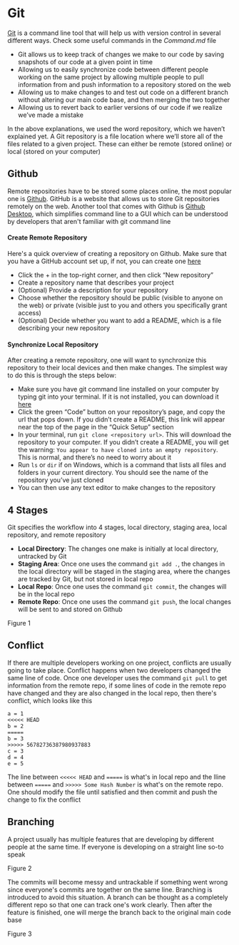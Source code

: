 # Git

[Git](https://git-scm.com/) is a command line tool that will help us with version control in several different ways. Check some useful commands in the _Command.md_ file

- Git allows us to keep track of changes we make to our code by saving snapshots of our code at a given point in time
- Allowing us to easily synchronize code between different people working on the same project by allowing multiple people to pull information from and push information to a repository stored on the web
- Allowing us to make changes to and test out code on a different branch without altering our main code base, and then merging the two together
- Allowing us to revert back to earlier versions of our code if we realize we’ve made a mistake

In the above explanations, we used the word repository, which we haven’t explained yet. A Git repository is a file location where we’ll store all of the files related to a given project. These can either be remote (stored online) or local (stored on your computer)

## Github

Remote repositories have to be stored some places online, the most popular one is [Github](https://github.com/). GitHub is a website that allows us to store Git repositories remotely on the web. Another tool that comes with Github is [Github Desktop](https://desktop.github.com/), which simplifies command line to a GUI which can be understood by developers that aren't familiar with git command line

#### Create Remote Repository

Here's a quick overview of creating a repository on Github. Make sure that you have a GitHub account set up, if not, you can create one [here](https://github.com/)

- Click the + in the top-right corner, and then click “New repository”
- Create a repository name that describes your project
- (Optional) Provide a description for your repository
- Choose whether the repository should be public (visible to anyone on the web) or private (visible just to you and others you specifically grant access)
- (Optional) Decide whether you want to add a README, which is a file describing your new repository

#### Synchronize Local Repository

After creating a remote repository, one will want to synchronize this repository to their local devices and then make changes. The simplest way to do this is through the steps below:

- Make sure you have git command line installed on your computer by typing git into your terminal. If it is not installed, you can download it [here](https://git-scm.com/downloads)
- Click the green “Code” button on your repository’s page, and copy the url that pops down. If you didn’t create a README, this link will appear near the top of the page in the “Quick Setup” section
- In your terminal, run `git clone <repository url>`. This will download the repository to your computer. If you didn’t create a README, you will get the warning: `You appear to have cloned into an empty repository`. This is normal, and there’s no need to worry about it
- Run `ls` or `dir` if on Windows, which is a command that lists all files and folders in your current directory. You should see the name of the repository you’ve just cloned
- You can then use any text editor to make changes to the repository

## 4 Stages

Git specifies the workflow into 4 stages, local directory, staging area, local repository, and remote repository

- **Local Directory**: The changes one make is initially at local directory, untracked by Git
- **Staging Area**: Once one uses the command `git add .`, the changes in the local directory will be staged in the staging area, where the changes are tracked by Git, but not stored in local repo
- **Local Repo**: Once one uses the command `git commit`, the changes will be in the local repo
- **Remote Repo**: Once one uses the command `git push`, the local changes will be sent to and stored on Github

Figure 1

## Conflict

If there are multiple developers working on one project, conflicts are usually going to take place. Conflict happens when two developers changed the same line of code. Once one developer uses the command `git pull` to get information from the remote repo, if some lines of code in the remote repo have changed and they are also changed in the local repo, then there's conflict, which looks like this

```
a = 1
<<<<< HEAD
b = 2
=====
b = 3
>>>>> 56782736387980937883
c = 3
d = 4
e = 5
```

The line between `<<<<< HEAD` and `=====` is what's in local repo and the lline between `=====` and `>>>>> Some Hash Number` is what's on the remote repo. One should modify the file until satisfied and then commit and push the change to fix the conflict

## Branching

A project usually has multiple features that are developing by different people at the same time. If everyone is developing on a straight line so-to speak

Figure 2

The commits will become messy and untrackable if something went wrong since everyone's commits are together on the same line. Branching is introduced to avoid this situation. A branch can be thought as a completely different repo so that one can track one's work clearly. Then after the feature is finished, one will merge the branch back to the original main code base

Figure 3
